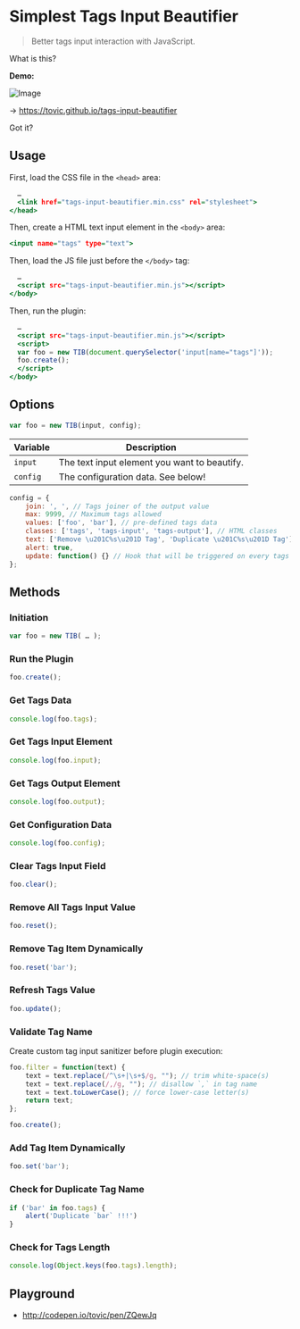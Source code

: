 Simplest Tags Input Beautifier
==============================

> Better tags input interaction with JavaScript.

What is this?

**Demo:**

![Image](https://cloud.githubusercontent.com/assets/1669261/12162361/7b457e14-b533-11e5-990a-8805cac26bb3.gif)

&rarr; https://tovic.github.io/tags-input-beautifier

Got it?

Usage
-----

First, load the CSS file in the `<head>` area:

~~~ .html
  …
  <link href="tags-input-beautifier.min.css" rel="stylesheet">
</head>
~~~

Then, create a HTML text input element in the `<body>` area:

~~~ .html
<input name="tags" type="text">
~~~

Then, load the JS file just before the `</body>` tag:

~~~ .html
  …
  <script src="tags-input-beautifier.min.js"></script>
</body>
~~~


Then, run the plugin:

~~~ .html
  …
  <script src="tags-input-beautifier.min.js"></script>
  <script>
  var foo = new TIB(document.querySelector('input[name="tags"]'));
  foo.create();
  </script>
</body>
~~~

Options
-------

~~~ .js
var foo = new TIB(input, config);
~~~

Variable | Description
-------- | -----------
`input` | The text input element you want to beautify.
`config` | The configuration data. See below!

~~~ .js
config = {
    join: ', ', // Tags joiner of the output value
    max: 9999, // Maximum tags allowed
    values: ['foo', 'bar'], // pre-defined tags data
    classes: ['tags', 'tags-input', 'tags-output'], // HTML classes
    text: ['Remove \u201C%s\u201D Tag', 'Duplicate \u201C%s\u201D Tag'],
    alert: true,
    update: function() {} // Hook that will be triggered on every tags item update
};
~~~

Methods
-------

### Initiation

~~~ .js
var foo = new TIB( … );
~~~

### Run the Plugin

~~~ .js
foo.create();
~~~

### Get Tags Data

~~~ .js
console.log(foo.tags);
~~~

### Get Tags Input Element

~~~ .js
console.log(foo.input);
~~~

### Get Tags Output Element

~~~ .js
console.log(foo.output);
~~~

### Get Configuration Data

~~~ .js
console.log(foo.config);
~~~

### Clear Tags Input Field

~~~ .js
foo.clear();
~~~

### Remove All Tags Input Value

~~~ .js
foo.reset();
~~~

### Remove Tag Item Dynamically

~~~ .js
foo.reset('bar');
~~~

### Refresh Tags Value

~~~ .js
foo.update();
~~~

### Validate Tag Name

Create custom tag input sanitizer before plugin execution:

~~~ .js
foo.filter = function(text) {
    text = text.replace(/^\s+|\s+$/g, ""); // trim white-space(s)
    text = text.replace(/,/g, ""); // disallow `,` in tag name
    text = text.toLowerCase(); // force lower-case letter(s)
    return text;
};

foo.create();
~~~

### Add Tag Item Dynamically

~~~ .js
foo.set('bar');
~~~

### Check for Duplicate Tag Name

~~~ .js
if ('bar' in foo.tags) {
    alert('Duplicate `bar` !!!')
}
~~~

### Check for Tags Length

~~~ .js
console.log(Object.keys(foo.tags).length);
~~~

Playground
----------

 - http://codepen.io/tovic/pen/ZQewJq